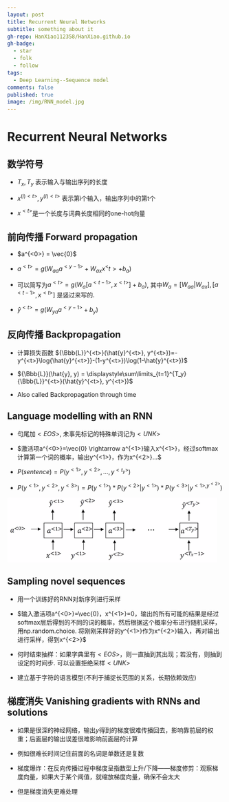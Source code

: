```yaml
---
layout: post
title: Recurrent Neural Networks
subtitle: something about it
gh-repo: HanXiao112358/HanXiao.github.io
gh-badge:
  - star
  - folk
  - follow
tags:
  - Deep Learning--Sequence model
comments: false
published: true
image: /img/RNN_model.jpg
---
```


# Recurrent Neural Networks
## 数学符号
- $T_x, T_y$ 表示输入与输出序列的长度
  
- $x^{(i)<t>}, y^{(I)<t>}$ 表示第i个输入，输出序列中的第t个
- $x^{<t>}$是一个长度与词典长度相同的one-hot向量

## 前向传播 Forward propagation
- $a^{<0>} = \vec{0}$
  
- $a^{<t>} = g(W_{aa}a^{<y-1>}+W_{ax}x^<t>+b_a)$
- 可以简写为$a^{<t>} = g(W_a[a^{<t-1>},x^{<t>}]+b_a)$, 其中$W_a = [W_{aa}|W_{ax}], [a^{<t-1>},x^{<t>}]$ 是竖过来写的.
- $\hat{y}^{<t>} = g(W_{ya}a^{<y-1>}+b_y)$

## 反向传播 Backpropagation
- 计算损失函数 ${\Bbb{L}}^{<t>}(\hat{y}^{<t>}, y^{<t>})=-y^{<t>}\log{\hat{y}^{<t>}}-(1-y^{<t>})\log(1-\hat{y}^{<t>})$
  
- ${\Bbb{L}}(\hat{y}, y) = \displaystyle\sum\limits_{t=1}^{T_y}{\Bbb{L}}^{<t>}(\hat{y}^{<t>}, y^{<t>})$
- Also called Backpropagation through time

## Language modelling with an RNN
- 句尾加$<EOS>$, 未事先标记的特殊单词记为$<UNK>$

- $激活项a^{<0>}=\vec{0} \rightarrow a^{<1>}输入x^{<1>}，经过softmax计算第一个词的概率，输出y^{<1>}，作为x^{<2>}...$
- $P(sentence)=P(y^{<1>},y^{<2>},...,y^{<t_y>})$
- $P(y^{<1>},y^{<2>},y^{<3>}) = P(y^{<1>})*P(y^{<2>}|y^{<1>})*P(y^{<3>}|y^{<1>,y^{<2>}})$

![](../img/RNN_model.png)

## Sampling novel sequences
- 用一个训练好的RNN对新序列进行采样

- $输入激活项a^{<0>}=\vec{0}，x^{<1>}=0，输出的所有可能的结果是经过softmax层后得到的不同的词的概率，然后根据这个概率分布进行随机采样，用np.random.choice. 将刚刚采样好的y^{<1>}作为x^{<2>}输入，再对输出进行采样，得到x^{<2>}$
- 何时结束抽样：如果字典里有$<EOS>$，则一直抽到其出现；若没有，则抽到设定的时间步. 可以设置拒绝采样$<UNK>$
- 建立基于字符的语言模型(不利于捕捉长范围的关系，长期依赖效应)

## 梯度消失 Vanishing gradients with RNNs and solutions
- 如果是很深的神经网络，输出$y$得到的梯度很难传播回去，影响靠前层的权重；后面层的输出误差很难影响前面层的计算

- 例如很难长时间记住前面的名词是单数还是复数
- 梯度爆炸：在反向传播过程中梯度呈指数型上升/下降——梯度修剪：观察梯度向量，如果大于某个阈值，就缩放梯度向量，确保不会太大
- 但是梯度消失更难处理